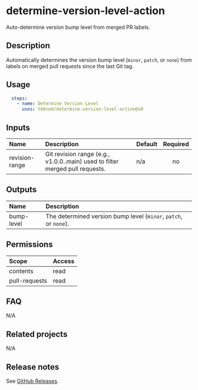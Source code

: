 # determine-version-level-action

Auto-determine version bump level from merged PR labels.

<!-- actdocs start -->

## Description

Automatically determines the version bump level (`minor`, `patch`, or `none`)
from labels on merged pull requests since the last Git tag.

## Usage

```yaml
  steps:
    - name: Determine Version Level
      uses: tmknom/determine-version-level-action@v0
```

## Inputs

| Name | Description | Default | Required |
| :--- | :---------- | :------ | :------: |
| revision-range | Git revision range (e.g., v1.0.0..main) used to filter merged pull requests. | n/a | no |

## Outputs

| Name | Description |
| :--- | :---------- |
| bump-level | The determined version bump level (`minor`, `patch`, or `none`). |

<!-- actdocs end -->

## Permissions

| Scope         | Access |
| :------------ | :----- |
| contents      | read   |
| pull-requests | read   |

## FAQ

N/A

## Related projects

N/A

## Release notes

See [GitHub Releases][releases].

[releases]: https://github.com/tmknom/determine-version-level-action/releases
